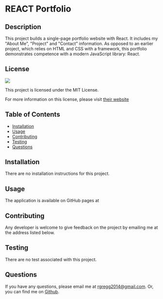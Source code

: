 # REACT Portfolio

## Description

This project builds a single-page portfolio website with React. It includes my "About Me", "Project" and "Contact" information. As opposed to an earlier project, which relies on HTML and CSS with a framework, this portfolio demonstrates competence with a modern JavaScript library: React.

## License

<img src="https://img.shields.io/badge/license-MIT-red">
  
This project is licensed under the MIT License.
  
For more information on this license, please visit [their website](https://www.mit.edu/~amini/LICENSE.md)
  
  
## Table of Contents
  
- [Installation](#installation)
- [Usage](#usage)
- [Contributing](#contributing)
- [Testing](#testing)
- [Questions](#questions)
  
## Installation
  
There are no installation instructions for this project.
  
## Usage
  
The application is available on GitHub pages at
  
## Contributing
  
Any developer is welcome to give feedback on the project by emailing me at the address listed below.
  
## Testing
  
There are no test associated with this project.
  
## Questions
  
If you have any questions, please email me at rgregg2014@gmail.com.
Or, you can find me on [Github](https://www.github.com/rgregg2014).
